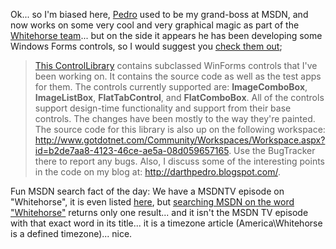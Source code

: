 Ok... so I'm biased here, [Pedro](http://darthpedro.blogspot.com/) used to be my grand-boss at MSDN, and now works on some very cool and very graphical magic as part of the [Whitehorse team](http://msdn.microsoft.com/msdntv/episode.aspx?xml=episodes/en/20040129VSTUDIOAT/manifest.xml)... but on the side it appears he has been developing some Windows Forms controls, so I would suggest you [check them out](http://www.gotdotnet.com/Community/UserSamples/Details.aspx?SampleGuid=65f98bbd-be8d-46de-8f6b-6acc55ac07f3);

> [This ControlLibrary](http://www.gotdotnet.com/Community/UserSamples/Details.aspx?SampleGuid=65f98bbd-be8d-46de-8f6b-6acc55ac07f3) contains subclassed WinForms controls that I've been working on. It contains the source code as well as the test apps for them. The controls currently supported are: **ImageComboBox**, **ImageListBox**, **FlatTabControl**, and **FlatComboBox**. All of the controls support design-time functionality and support from their base controls. The changes have been mostly to the way they're painted. The source code for this library is also up on the following workspace: <http://www.gotdotnet.com/Community/Workspaces/Workspace.aspx?id=b2de7aa8-4123-46ce-ae5a-08d059657165>. Use the BugTracker there to report any bugs. Also, I discuss some of the interesting points in the code on my blog at: <http://darthpedro.blogspot.com/>.

Fun MSDN search fact of the day: We have a MSDNTV episode on "Whitehorse", it is even listed [here](http://msdn.microsoft.com/msdntv/archive.aspx), but [searching MSDN on the word "Whitehorse"](http://search.microsoft.com/search/results.aspx?View=msdn&st=a&s=2&c=4&qu=Whitehorse) returns only one result... and it isn't the MSDN TV episode with that exact word in its title... it is a timezone article (America\Whitehorse is a defined timezone)... nice.

